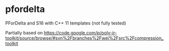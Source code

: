 pfordelta
=========

PForDelta and S16 with C++ 11 templates (not fully tested)

Partially based on https://code.google.com/p/poly-ir-toolkit/source/browse/#svn%2Fbranches%2Fwei%2Fsrc%2Fcompression_toolkit


